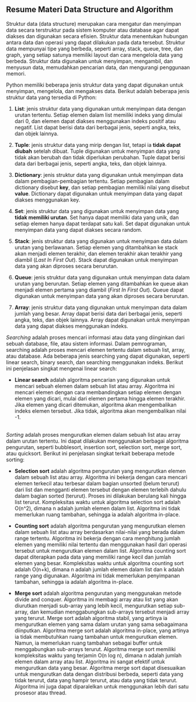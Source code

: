 ## Resume Materi Data Structure and Algorithm

Struktur data (data structure) merupakan cara mengatur dan menyimpan data secara terstruktur pada sistem komputer atau database agar dapat diakses dan digunakan secara efisien. Struktur data menentukan hubungan antara data dan operasi yang dapat dilakukan pada data tersebut. Struktur data mempunyai tipe yang berbeda, seperti array, stack, queue, tree, dan graph, yang setiap satunya memiliki layout dan cara mengelola data yang berbeda. Struktur data digunakan untuk menyimpan, mengambil, dan menyusun data, memudahkan pencarian data, dan mengurangi penggunaan memori.

Python memiliki beberapa jenis struktur data yang dapat digunakan untuk menyimpan, mengelola, dan mengakses data. Berikut adalah beberapa jenis struktur data yang tersedia di Python:
1. **List**: jenis struktur data yang digunakan untuk menyimpan data dengan urutan tertentu. Setiap elemen dalam list memiliki indeks yang dimulai dari 0, dan elemen dapat diakses menggunakan indeks positif atau negatif. List dapat berisi data dari berbagai jenis, seperti angka, teks, dan objek lainnya.

2. **Tuple**: jenis struktur data yang mirip dengan list, tetapi ia **tidak dapat diubah** setelah dibuat. Tuple digunakan untuk menyimpan data yang tidak akan berubah dan tidak diperlukan perubahan. Tuple dapat berisi data dari berbagai jenis, seperti angka, teks, dan objek lainnya.

3. **Dictionary**: jenis struktur data yang digunakan untuk menyimpan data dalam pembagian-pembagian tertentu. Setiap pembagian dalam dictionary disebut **key**, dan setiap pembagian memiliki nilai yang disebut **value**. Dictionary dapat digunakan untuk menyimpan data yang dapat diakses menggunakan key.

4. **Set**: jenis struktur data yang digunakan untuk menyimpan data yang **tidak memiliki urutan**. Set hanya dapat memiliki data yang unik, dan setiap elemen hanya dapat terdapat satu kali. Set dapat digunakan untuk menyimpan data yang dapat diakses secara random.

5. **Stack**: jenis struktur data yang digunakan untuk menyimpan data dalam urutan yang berlawanan. Setiap elemen yang ditambahkan ke stack akan menjadi elemen terakhir, dan elemen terakhir akan terakhir yang diambil (*Last In First Out*). Stack dapat digunakan untuk menyimpan data yang akan diproses secara berurutan.

6. **Queue**: jenis struktur data yang digunakan untuk menyimpan data dalam urutan yang berurutan. Setiap elemen yang ditambahkan ke queue akan menjadi elemen pertama yang diambil (*First In First Out*). Queue dapat digunakan untuk menyimpan data yang akan diproses secara berurutan.

7. **Array**: jenis struktur data yang digunakan untuk menyimpan data dalam jumlah yang besar. Array dapat berisi data dari berbagai jenis, seperti angka, teks, dan objek lainnya. Array dapat digunakan untuk menyimpan data yang dapat diakses menggunakan indeks.


*Searching* adalah proses mencari informasi atau data yang diinginkan dari sebuah database, file, atau sistem informasi. Dalam pemrograman, searching adalah proses mencari elemen tertentu dalam sebuah list, array, atau database. Ada beberapa jenis searching yang dapat digunakan, seperti linear search, binary search, dan searching menggunakan indeks. Berikut ini penjelasan singkat mengenai linear search:<br>
- **Linear search** adalah algoritma pencarian yang digunakan untuk mencari sebuah elemen dalam sebuah list atau array. Algoritma ini mencari elemen dengan cara membandingkan setiap elemen dengan elemen yang dicari, mulai dari elemen pertama hingga elemen terakhir. Jika elemen yang dicari ditemukan, algoritma akan mengembalikan indeks elemen tersebut. Jika tidak, algoritma akan mengembalikan nilai -1.
<br><br>

*Sorting* adalah proses mengurutkan elemen dalam sebuah list atau array dalam urutan tertentu. Ini dapat dilakukan menggunakan berbagai algoritma pengurutan, seperti bubblesort, insertion sort, selection sort, merge sort, atau quicksort. Berikut ini penjelasan singkat terkait beberapa metode sorting:<br>

- **Selection sort** adalah algoritma pengurutan yang mengurutkan elemen dalam sebuah list atau array. Algoritma ini bekerja dengan cara mencari elemen terkecil atau terbesar dalam bagian unsorted (belum terurut) dari list dan mengganti elemen tersebut dengan elemen terlebih dahulu dalam bagian sorted (terurut). Proses ini dilakukan berulang kali hingga list terurut. Kompleksitas waktu untuk algoritma selection sort adalah O(n^2), dimana n adalah jumlah elemen dalam list. Algoritma ini tidak memerlukan ruang tambahan, sehingga ia adalah algoritma in-place. <br>

- **Counting sort** adalah algoritma pengurutan yang mengurutkan elemen dalam sebuah list atau array berdasarkan nilai-nilai yang berada dalam range tertentu. Algoritma ini bekerja dengan cara menghitung jumlah elemen yang memiliki nilai tertentu dan menggunakan hasil dari operasi tersebut untuk mengurutkan elemen dalam list. Algoritma counting sort dapat diterapkan pada data yang memiliki range kecil dan jumlah elemen yang besar. Kompleksitas waktu untuk algoritma counting sort adalah O(n+k), dimana n adalah jumlah elemen dalam list dan k adalah range yang digunakan. Algoritma ini tidak memerlukan penyimpanan tambahan, sehingga ia adalah algoritma in-place.<br>

- **Merge sort** adalah algoritma pengurutan yang menggunakan metode divide and conquer. Algoritma ini membagi array atau list yang akan diurutkan menjadi sub-array yang lebih kecil, mengurutkan setiap sub-array, dan kemudian menggabungkan sub-arrays tersebut menjadi array yang terurut. Merge sort adalah algoritma stabil, yang artinya ia mengurutkan elemen yang sama dalam urutan yang sama sebagaimana diinputkan.
Algoritma merge sort adalah algoritma in-place, yang artinya ia tidak membutuhkan ruang tambahan untuk mengurutkan elemen. Namun, ia memerlukan ruang tambahan sebagai buffer untuk menggabungkan sub-arrays terurut.
Algoritma merge sort memiliki kompleksitas waktu yang terjamin O(n log n), dimana n adalah jumlah elemen dalam array atau list. Algoritma ini sangat efektif untuk mengurutkan data yang besar.
Algoritma merge sort dapat disesuaikan untuk mengurutkan data dengan distribusi berbeda, seperti data yang tidak terurut, data yang hampir terurut, atau data yang tidak terurut. Algoritma ini juga dapat diparalelkan untuk menggunakan lebih dari satu prosesor atau thread.